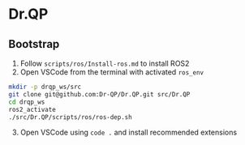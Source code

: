 # Dr.QP

## Bootstrap

1. Follow `scripts/ros/Install-ros.md` to install ROS2
2. Open VSCode from the terminal with activated `ros_env`

```bash
mkdir -p drqp_ws/src
git clone git@github.com:Dr-QP/Dr.QP.git src/Dr.QP
cd drqp_ws
ros2_activate
./src/Dr.QP/scripts/ros/ros-dep.sh
```

3. Open VSCode using `code .` and install recommended extensions
